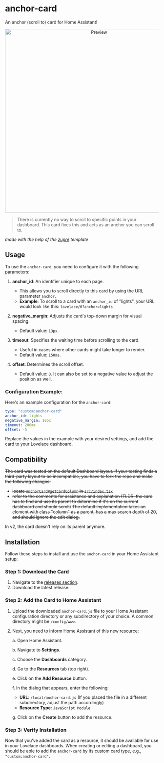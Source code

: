 # anchor-card
An anchor (scroll to) card for Home Assistant!
<p align="center">
  <img src="https://cdn.discordapp.com/attachments/1147253453886853200/1150587188849938543/ezgif.com-optimize_3.gif" alt="Preview" height="600px">
</p>

> There is currently no way to scroll to specific points in your dashboard. This card fixes this and acts as an anchor you can scroll to.

*made with the help of the [zupre](https://github.com/dangreco/zupre) template*

## Usage

To use the `anchor-card`, you need to configure it with the following parameters:

1. **anchor_id**: An identifier unique to each page.
   - This allows you to scroll directly to this card by using the URL parameter `anchor`.
   - **Example**: To scroll to a card with an `anchor_id` of "lights", your URL would look like this: `lovelace/0?anchor=lights`

2. **negative_margin**: Adjusts the card's top-down margin for visual spacing.
   - Default value: `13px`.

3. **timeout**: Specifies the waiting time before scrolling to the card.
   - Useful in cases where other cards might take longer to render.
   - Default value: `150ms`.

4. **offset**: Determines the scroll offset.
   - Default value: `0`. It can also be set to a negative value to adjust the position as well.

### Configuration Example:

Here's an example configuration for the `anchor-card`:

```yaml
type: "custom:anchor-card"
anchor_id: lights
negative_margin: 10px
timeout: 200ms
offset: -5
```

Replace the values in the example with your desired settings, and add the card to your Lovelace dashboard.

## Compatibility

~~The card was tested on the default Dashboard layout. If your testing finds a third-party layout to be incompatible, you have to fork the repo and make the following changes:~~
 - ~~locate `AnchorCard#getCardColumn` in `src/index.tsx`~~
 - ~~refer to the comments for assistance and explanation (TLDR: the card has to find and use its parent to determine if it's on the current dashboard and should scroll)~~
~~The default implementation takes an element with class "column" as a parent, has a max search depth of 20, and should ignore the edit dialog.~~

In v2, the card doesn't rely on its parent anymore.

## Installation

Follow these steps to install and use the `anchor-card` in your Home Assistant setup:

### Step 1: Download the Card

1. Navigate to the [releases section](https://github.com/ShadowAya/anchor-card/releases/latest).
2. Download the latest release.

### Step 2: Add the Card to Home Assistant

1. Upload the downloaded `anchor-card.js` file to your Home Assistant configuration directory or any subdirectory of your choice. A common directory might be `/config/www`.

2. Next, you need to inform Home Assistant of this new resource:
   
   a. Open Home Assistant.
   
   b. Navigate to **Settings**.
   
   c. Choose the **Dashboards** category.
   
   d. Go to the **Resources** tab (top right).
   
   e. Click on the **Add Resource** button.
   
   f. In the dialog that appears, enter the following:
      - **URL**: `/local/anchor-card.js` (If you placed the file in a different subdirectory, adjust the path accordingly)
      - **Resource Type**: `JavaScript Module`

   g. Click on the **Create** button to add the resource.

### Step 3: Verify Installation

Now that you've added the card as a resource, it should be available for use in your Lovelace dashboards. When creating or editing a dashboard, you should be able to add the `anchor-card` by its custom card type, e.g., `"custom:anchor-card"`.
